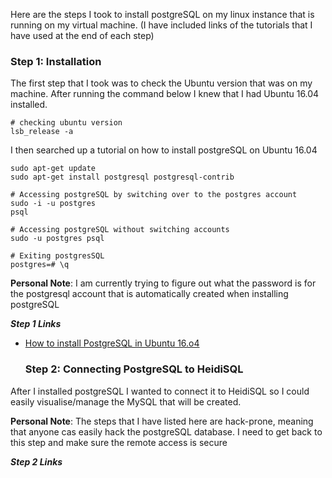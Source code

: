 Here are the steps I took to install postgreSQL on my linux instance that is running on my virtual machine. (I have included links of the tutorials that I have used at the end of each step)

### Step 1: Installation

The first step that I took was to check the Ubuntu version that was on my machine. After running the command below I knew that I had Ubuntu 16.04 installed. 
```console
# checking ubuntu version
lsb_release -a
```
I then searched up a tutorial on how to install postgreSQL on Ubuntu 16.04
```console
sudo apt-get update
sudo apt-get install postgresql postgresql-contrib

# Accessing postgreSQL by switching over to the postgres account
sudo -i -u postgres
psql

# Accessing postgreSQL without switching accounts
sudo -u postgres psql

# Exiting postgresSQL 
postgres=# \q
```

**Personal Note**: I am currently trying to figure out what the password is for the postgresql account that is automatically created when installing postgreSQL

***Step 1 Links***

- [How to install PostgreSQL in Ubuntu 16.o4](https://www.digitalocean.com/community/tutorials/how-to-install-and-use-postgresql-on-ubuntu-16-04)

  ### Step 2: Connecting PostgreSQL to HeidiSQL

After I installed postgreSQL I wanted to connect it to HeidiSQL so I could easily visualise/manage the MySQL that will be created.



**Personal Note**: The steps that I have listed here are hack-prone, meaning that anyone cas easily hack the postgreSQL database. I need to get back to this step and make sure the remote access is secure

***Step 2 Links***

